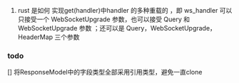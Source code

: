1. rust 是如何 实现get(handler)中handler 的多种重载的 ，即 ws_handler 可以只接受一个 WebSocketUpgrade 参数，也可以接受 Query 和 WebSocketUpgrade 参数 ；还可以是 Query，WebSocketUpgrade，HeaderMap 三个参数
### todo
[] 将ResponseModel中的字段类型全部采用引用类型，避免一直clone